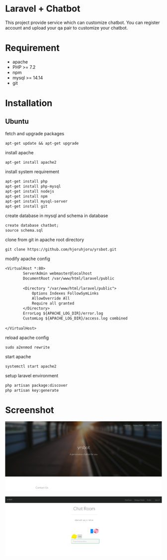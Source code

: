 # Laravel + Chatbot
This project provide service which can customize chatbot. You can register account and upload your qa pair to customize your chatbot.

# Requirement
* apache 
* PHP >= 7.2
* npm
* mysql >= 14.14
* git

# Installation
## Ubuntu
fetch and upgrade packages
```
apt-get update && apt-get upgrade
```
install apache
```
apt-get install apache2
```
install system requirement
```
apt-get install php
apt-get install php-mysql
apt-get install nodejs
apt-get install npm
apt-get install mysql-server
apt-get install git
```
create database in mysql and schema in database
```
create database chatbot;
source schema.sql
```
clone from git in apache root directory 
```
git clone https://github.com/hjoruhjoru/yrsbot.git
```

modify apache config
```
<VirtualHost *:80>
        ServerAdmin webmaster@localhost
        DocumentRoot /var/www/html/laravel/public

        <Directory "/var/www/html/laravel/public">
            Options Indexes FollowSymLinks
            AllowOverride All
            Require all granted
        </Directory>
        ErrorLog ${APACHE_LOG_DIR}/error.log
        CustomLog ${APACHE_LOG_DIR}/access.log combined

</VirtualHost>

```

reload apache config
```
sudo a2enmod rewrite 
```

start apache
```
systemctl start apache2
```
setup laravel environment
```
php artisan package:discover
php artisan key:generate
```

# Screenshot

![Screenshot](yrsbot.PNG)

![Screenshot](chat.PNG)
